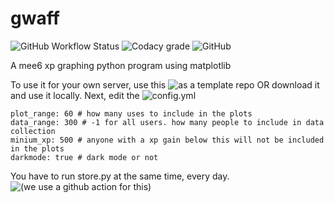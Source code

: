 # gwaff

![GitHub Workflow Status](https://img.shields.io/github/workflow/status/bwac2517/gwaff/record-xp-data?label=Xp%20Data%20Recording%20Status&style=for-the-badge) ![Codacy grade](https://img.shields.io/codacy/grade/ca5609bf92774f9ea1d6b55cbea6dfed?style=for-the-badge) ![GitHub](https://img.shields.io/github/license/bwac2517/gwaff?style=for-the-badge)

A mee6 xp graphing python program using matplotlib

To use it for your own server, use this ![as a template repo](https://github.com/bwac2517/gwaff/generate) OR download it and use it locally.
Next, edit the ![config.yml](https://github.com/bwac2517/gwaff/blob/master/config.yml)

```server_id: 377946908783673344 # your server id
plot_range: 60 # how many uses to include in the plots
data_range: 300 # -1 for all users. how many people to include in data collection
minium_xp: 500 # anyone with a xp gain below this will not be included in the plots
darkmode: true # dark mode or not
```

You have to run store.py at the same time, every day.
![(we use a github action for this)](https://github.com/bwac2517/gwaff/blob/master/.github/workflows/main.yml)
